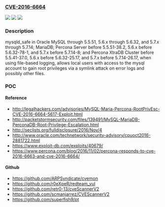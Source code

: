 ### [CVE-2016-6664](https://cve.mitre.org/cgi-bin/cvename.cgi?name=CVE-2016-6664)
![](https://img.shields.io/static/v1?label=Product&message=n%2Fa&color=blue)
![](https://img.shields.io/static/v1?label=Version&message=n%2Fa&color=blue)
![](https://img.shields.io/static/v1?label=Vulnerability&message=n%2Fa&color=brighgreen)

### Description

mysqld_safe in Oracle MySQL through 5.5.51, 5.6.x through 5.6.32, and 5.7.x through 5.7.14; MariaDB; Percona Server before 5.5.51-38.2, 5.6.x before 5.6.32-78-1, and 5.7.x before 5.7.14-8; and Percona XtraDB Cluster before 5.5.41-37.0, 5.6.x before 5.6.32-25.17, and 5.7.x before 5.7.14-26.17, when using file-based logging, allows local users with access to the mysql account to gain root privileges via a symlink attack on error logs and possibly other files.

### POC

#### Reference
- http://legalhackers.com/advisories/MySQL-Maria-Percona-RootPrivEsc-CVE-2016-6664-5617-Exploit.html
- http://packetstormsecurity.com/files/139491/MySQL-MariaDB-PerconaDB-Root-Privilege-Escalation.html
- http://seclists.org/fulldisclosure/2016/Nov/4
- http://www.oracle.com/technetwork/security-advisory/cpuoct2016-2881722.html
- https://www.exploit-db.com/exploits/40679/
- https://www.percona.com/blog/2016/11/02/percona-responds-to-cve-2016-6663-and-cve-2016-6664/

#### Github
- https://github.com/ARPSyndicate/cvemon
- https://github.com/r0eXpeR/redteam_vul
- https://github.com/retr0-13/cveScannerV2
- https://github.com/scmanjarrez/CVEScannerV2
- https://github.com/superfish9/pt


